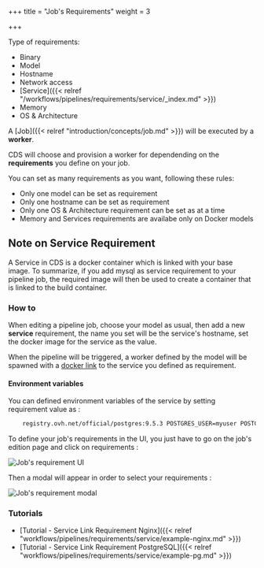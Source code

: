 +++
title = "Job's Requirements"
weight = 3

+++


Type of requirements:

- Binary
- Model
- Hostname
- Network access
- [Service]({{< relref "/workflows/pipelines/requirements/service/_index.md" >}})
- Memory
- OS & Architecture

A [Job]({{< relref "introduction/concepts/job.md" >}}) will be executed by a **worker**.

CDS will choose and provision a worker for dependending on the **requirements** you define on your job.

You can set as many requirements as you want, following these rules:

- Only one model can be set as requirement
- Only one hostname can be set as requirement
- Only one OS & Architecture requirement can be set as at a time
- Memory and Services requirements are availabe only on Docker models

## Note on Service Requirement

A Service in CDS is a docker container which is linked with your base image. To summarize, if you add mysql as service requirement to your pipeline job, the required image will then be used to create a container that is linked to the build container.

### How to

When editing a pipeline job, choose your model as usual, then add a new  **service** requirement, the name you set will be the service's hostname, set the docker image for the service as the value.

When the pipeline will be triggered, a worker defined by the model will be spawned with a [docker link](https://docs.docker.com/engine/userguide/networking/default_network/dockerlinks/) to the service you defined as requirement.

#### Environment variables

You can defined environment variables of the service by setting requirement value as :
```bash
    registry.ovh.net/official/postgres:9.5.3 POSTGRES_USER=myuser POSTGRES_PASSWORD=mypassword
```

To define your job's requirements in the UI, you just have to go on the job's edition page and click on requirements :

![Job's requirement UI](/images/job_requirements_ui.png)

Then a modal will appear in order to select your requirements :

![Job's requirement modal](/images/requirements_ui.png)

### Tutorials

* [Tutorial - Service Link Requirement Nginx]({{< relref "workflows/pipelines/requirements/service/example-nginx.md" >}})
* [Tutorial - Service Link Requirement PostgreSQL]({{< relref "workflows/pipelines/requirements/service/example-pg.md" >}})
